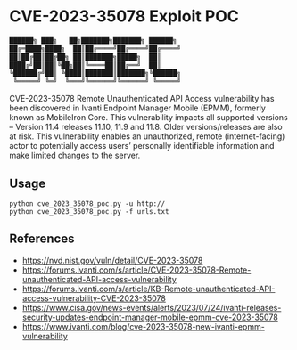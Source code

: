 # CVE-2023-35078 Exploit POC

```sh
██████╗ ███╗   ██╗███████╗███████╗ ██████╗
██╔═████╗████╗  ██║██╔════╝██╔════╝██╔════╝
██║██╔██║██╔██╗ ██║███████╗█████╗  ██║     
████╔╝██║██║╚██╗██║╚════██║██╔══╝  ██║     
╚██████╔╝██║ ╚████║███████║███████╗╚██████╗
 ╚═════╝ ╚═╝  ╚═══╝╚══════╝╚══════╝ ╚═════╝
```
CVE-2023-35078 Remote Unauthenticated API Access vulnerability has been discovered in Ivanti Endpoint Manager Mobile (EPMM), formerly known as MobileIron Core. This vulnerability impacts all supported versions – Version 11.4 releases 11.10, 11.9 and 11.8. Older versions/releases are also at risk.
This vulnerability enables an unauthorized, remote (internet-facing) actor to potentially access users’ personally identifiable information and make limited changes to the server.

## Usage
```
python cve_2023_35078_poc.py -u http://
python cve_2023_35078_poc.py -f urls.txt
```


## References
- https://nvd.nist.gov/vuln/detail/CVE-2023-35078
- https://forums.ivanti.com/s/article/CVE-2023-35078-Remote-unauthenticated-API-access-vulnerability	
- https://forums.ivanti.com/s/article/KB-Remote-unauthenticated-API-access-vulnerability-CVE-2023-35078	
- https://www.cisa.gov/news-events/alerts/2023/07/24/ivanti-releases-security-updates-endpoint-manager-mobile-epmm-cve-2023-35078	
- https://www.ivanti.com/blog/cve-2023-35078-new-ivanti-epmm-vulnerability

